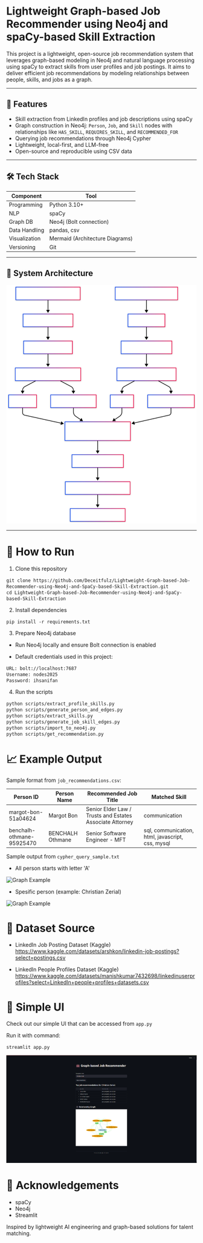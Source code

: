 # Lightweight Graph-based Job Recommender using Neo4j and spaCy-based Skill Extraction

This project is a lightweight, open-source job recommendation system that leverages graph-based modeling in Neo4j and natural language processing using spaCy to extract skills from user profiles and job postings. It aims to deliver efficient job recommendations by modeling relationships between people, skills, and jobs as a graph.

---

## 📌 Features

- Skill extraction from LinkedIn profiles and job descriptions using spaCy
- Graph construction in Neo4j: `Person`, `Job`, and `Skill` nodes with relationships like `HAS_SKILL`, `REQUIRES_SKILL`, and `RECOMMENDED_FOR`
- Querying job recommendations through Neo4j Cypher
- Lightweight, local-first, and LLM-free
- Open-source and reproducible using CSV data

---

## 🛠️ Tech Stack

| Component     | Tool                        |
|---------------|-----------------------------|
| Programming   | Python 3.10+                |
| NLP           | spaCy                       |
| Graph DB      | Neo4j (Bolt connection)     |
| Data Handling | pandas, csv                 |
| Visualization | Mermaid (Architecture Diagrams) |
| Versioning    | Git                         |

---

## 🧠 System Architecture

![System Architecture](assets/Architecture.svg)

---

# 🚀 How to Run

1. Clone this repository

```
git clone https://github.com/Deceitfulz/Lightweight-Graph-based-Job-Recommender-using-Neo4j-and-SpaCy-based-Skill-Extraction.git
cd Lightweight-Graph-based-Job-Recommender-using-Neo4j-and-SpaCy-based-Skill-Extraction
```

2. Install dependencies

```
pip install -r requirements.txt
```

3. Prepare Neo4j database

- Run Neo4j locally and ensure Bolt connection is enabled

- Default credentials used in this project:

```
URL: bolt://localhost:7687
Username: nodes2025
Password: ihsanifan
```

4. Run the scripts

```
python scripts/extract_profile_skills.py
python scripts/generate_person_and_edges.py
python scripts/extract_skills.py
python scripts/generate_job_skill_edges.py
python scripts/import_to_neo4j.py
python scripts/get_recommendation.py
```

# 📈 Example Output
Sample format from `job_recommendations.csv`:

| Person ID | Person Name | Recommended Job Title | Matched Skill |
|---------------|-----------------------------| - | - |
| margot-bon-51a04624   |      Margot Bon           | Senior Elder Law / Trusts and Estates Associate Attorney | communication |
| benchalh-othmane-95925470           | BENCHALH Othmane                       | Senior Software Engineer - MFT | sql, communication, html, javascript, css, mysql|

Sample output from `cypher_query_sample.txt`
- All person starts with letter 'A'

![Graph Example](assets/Graph_example.svg)

- Spesific person (example: Christian Zerial)

![Graph Example](assets/Graph_example_spesific.svg)

# 📄 Dataset Source
- LinkedIn Job Posting Dataset (Kaggle)
https://www.kaggle.com/datasets/arshkon/linkedin-job-postings?select=postings.csv

- LinkedIn People Profiles Dataset (Kaggle)
https://www.kaggle.com/datasets/manishkumar7432698/linkedinuserprofiles?select=LinkedIn+people+profiles+datasets.csv

# 💎 Simple UI

Check out our simple UI that can be accessed from `app.py`

Run it with command:
```
streamlit app.py
```

![Graph Example](assets/streamlit_ui.png)


# 🤝 Acknowledgements
- spaCy
- Neo4j
- Streamlit

Inspired by lightweight AI engineering and graph-based solutions for talent matching.
